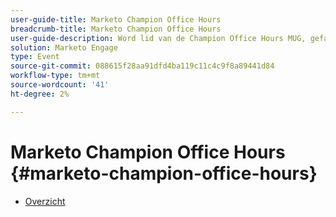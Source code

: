 ```yaml
---
user-guide-title: Marketo Champion Office Hours
breadcrumb-title: Marketo Champion Office Hours
user-guide-description: Word lid van de Champion Office Hours MUG, gefaciliteerd door de Marketo Engage Champion Class, om uw moeilijkste Marketo-vragen te beantwoorden door productexperts en contact te houden met toonaangevende marketers.
solution: Marketo Engage
type: Event
source-git-commit: 088615f28aa91dfd4ba119c11c4c9f8a89441d84
workflow-type: tm+mt
source-wordcount: '41'
ht-degree: 2%

---
```



# Marketo Champion Office Hours {#marketo-champion-office-hours}

+ [Overzicht](overview.md)